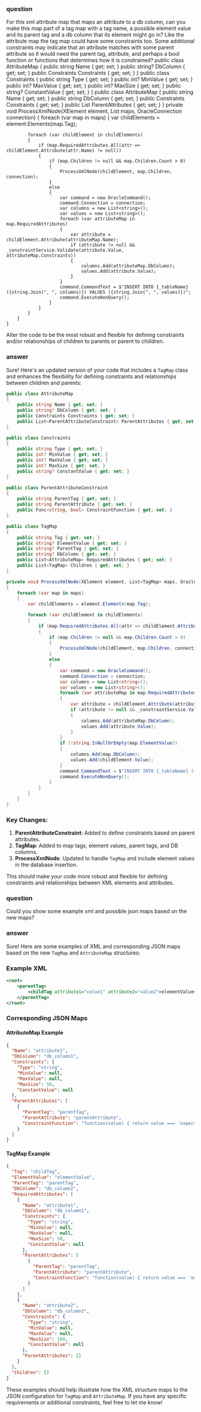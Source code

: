 ### question

For this xml attribute map that maps an attribute to a db column, can you make this map part of a tag map with a tag name, a possible element value and its parent tag and a db column that its element might go in? Like the attribute map the tag map could have some constraints too. Some additional constraints may indicate that an attribute matches with some parent attribute so it would need the parent tag, attribute, and perhaps a bool function or functions that determines how it is constrained?
public class AttributeMap
{
public string Name { get; set; }
public string? DbColumn { get; set; }
public Constraints Constraints { get; set; }
}
public class Constraints
{
public string Type { get; set; }
public int? MinValue { get; set; }
public int? MaxValue { get; set; }
public int? MaxSize { get; set; }
public string? ConstantValue { get; set; }
}
public class AttributeMap
{
public string Name { get; set; }
public string DbColumn { get; set; }
public Constraints Constraints { get; set; }
public List<AttributeMap> ParentAttributes { get; set; }
}
private void ProcessXmlNode(XElement element, List<XmlToDbMap> maps, OracleConnection connection)
{
foreach (var map in maps)
{
var childElements = element.Elements(map.Tag);

            foreach (var childElement in childElements)
            {
                if (map.RequiredAttributes.All(attr => childElement.Attribute(attr.Name) != null))
                {
                    if (map.Children != null && map.Children.Count > 0)
                    {
                        ProcessXmlNode(childElement, map.Children, connection);
                    }
                    else
                    {
                        var command = new OracleCommand();
                        command.Connection = connection;
                        var columns = new List<string>();
                        var values = new List<string>();
                        foreach (var attributeMap in map.RequiredAttributes)
                        {
                            var attribute = childElement.Attribute(attributeMap.Name);
                            if (attribute != null && _constraintService.Validate(attribute.Value, attributeMap.Constraints))
                            {
                                columns.Add(attributeMap.DbColumn);
                                values.Add(attribute.Value);
                            }
                        }
                        command.CommandText = $"INSERT INTO {_tableName} ({string.Join(", ", columns)}) VALUES ({string.Join(", ", values)})";
                        command.ExecuteNonQuery();
                    }
                }
            }
        }
    }

Alter the code to be the most robust and flexible for defining constraints and/or relationships of children to parents or parent to chiildren.

### answer

Sure! Here's an updated version of your code that includes a `TagMap` class and enhances the flexibility for defining constraints and relationships between children and parents:

```csharp
public class AttributeMap
{
    public string Name { get; set; }
    public string? DbColumn { get; set; }
    public Constraints Constraints { get; set; }
    public List<ParentAttributeConstraint> ParentAttributes { get; set; }
}

public class Constraints
{
    public string Type { get; set; }
    public int? MinValue { get; set; }
    public int? MaxValue { get; set; }
    public int? MaxSize { get; set; }
    public string? ConstantValue { get; set; }
}

public class ParentAttributeConstraint
{
    public string ParentTag { get; set; }
    public string ParentAttribute { get; set; }
    public Func<string, bool> ConstraintFunction { get; set; }
}

public class TagMap
{
    public string Tag { get; set; }
    public string? ElementValue { get; set; }
    public string? ParentTag { get; set; }
    public string? DbColumn { get; set; }
    public List<AttributeMap> RequiredAttributes { get; set; }
    public List<TagMap> Children { get; set; }
}

private void ProcessXmlNode(XElement element, List<TagMap> maps, OracleConnection connection)
{
    foreach (var map in maps)
    {
        var childElements = element.Elements(map.Tag);

        foreach (var childElement in childElements)
        {
            if (map.RequiredAttributes.All(attr => childElement.Attribute(attr.Name) != null))
            {
                if (map.Children != null && map.Children.Count > 0)
                {
                    ProcessXmlNode(childElement, map.Children, connection);
                }
                else
                {
                    var command = new OracleCommand();
                    command.Connection = connection;
                    var columns = new List<string>();
                    var values = new List<string>();
                    foreach (var attributeMap in map.RequiredAttributes)
                    {
                        var attribute = childElement.Attribute(attributeMap.Name);
                        if (attribute != null && _constraintService.Validate(attribute.Value, attributeMap.Constraints))
                        {
                            columns.Add(attributeMap.DbColumn);
                            values.Add(attribute.Value);
                        }
                    }
                    if (!string.IsNullOrEmpty(map.ElementValue))
                    {
                        columns.Add(map.DbColumn);
                        values.Add(childElement.Value);
                    }
                    command.CommandText = $"INSERT INTO {_tableName} ({string.Join(", ", columns)}) VALUES ({string.Join(", ", values)})";
                    command.ExecuteNonQuery();
                }
            }
        }
    }
}
```

### Key Changes:

1. **ParentAttributeConstraint**: Added to define constraints based on parent attributes.
2. **TagMap**: Added to map tags, element values, parent tags, and DB columns.
3. **ProcessXmlNode**: Updated to handle `TagMap` and include element values in the database insertion.

This should make your code more robust and flexible for defining constraints and relationships between XML elements and attributes.

### question

Could you show some example xml and possible json maps based on the new maps?

### answer

Sure! Here are some examples of XML and corresponding JSON maps based on the new `TagMap` and `AttributeMap` structures:

### Example XML

```xml
<root>
    <parentTag>
        <childTag attribute1="value1" attribute2="value2">elementValue</childTag>
    </parentTag>
</root>
```

### Corresponding JSON Maps

#### AttributeMap Example

```json
{
  "Name": "attribute1",
  "DbColumn": "db_column1",
  "Constraints": {
    "Type": "string",
    "MinValue": null,
    "MaxValue": null,
    "MaxSize": 50,
    "ConstantValue": null
  },
  "ParentAttributes": [
    {
      "ParentTag": "parentTag",
      "ParentAttribute": "parentAttribute",
      "ConstraintFunction": "function(value) { return value === 'expectedValue'; }"
    }
  ]
}
```

#### TagMap Example

```json
{
  "Tag": "childTag",
  "ElementValue": "elementValue",
  "ParentTag": "parentTag",
  "DbColumn": "db_column2",
  "RequiredAttributes": [
    {
      "Name": "attribute1",
      "DbColumn": "db_column1",
      "Constraints": {
        "Type": "string",
        "MinValue": null,
        "MaxValue": null,
        "MaxSize": 50,
        "ConstantValue": null
      },
      "ParentAttributes": [
        {
          "ParentTag": "parentTag",
          "ParentAttribute": "parentAttribute",
          "ConstraintFunction": "function(value) { return value === 'expectedValue'; }"
        }
      ]
    },
    {
      "Name": "attribute2",
      "DbColumn": "db_column3",
      "Constraints": {
        "Type": "string",
        "MinValue": null,
        "MaxValue": null,
        "MaxSize": 100,
        "ConstantValue": null
      },
      "ParentAttributes": []
    }
  ],
  "Children": []
}
```

These examples should help illustrate how the XML structure maps to the JSON configuration for `TagMap` and `AttributeMap`. If you have any specific requirements or additional constraints, feel free to let me know!
